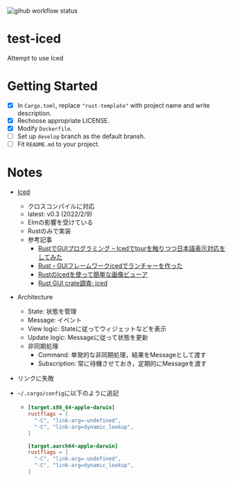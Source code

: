 ![gihub workflow status](https://github.com/den-taku/test-iced/actions/workflows/on_merge.yml/badge.svg)

# test-iced
Attempt to use Iced

# Getting Started

- [x] In `Cargo.toml`, replace `"rust-template"` with project name and write description.
- [x] Rechoose appropriate LICENSE.
- [x] Modify `Dockerfile`.
- [ ] Set up `develop` branch as the default bransh.
- [ ] Fit `README.md` to your project.

# Notes

- [Iced](https://github.com/iced-rs/iced)
  - クロスコンパイルに対応
  - latest: v0.3 (2022/2/9)
  - Elmの影響を受けている
  - Rustのみで実装
  - 参考記事
    - [RustでGUIプログラミング – Icedでtourを触りつつ日本語表示対応をしてみた](https://dev.classmethod.jp/articles/rust-with-gui-tryon-tour/)
    - [Rust・GUIフレームワークicedでランチャーを作った](https://zenn.dev/kyoheiu/articles/40273bda9d5168)
    - [RustのIcedを使って簡単な画像ビューア](https://zenn.dev/tris/articles/e60efe7c60a770)
    - [Rust GUI crate調査: iced](https://toyamaguchi.hatenablog.com/entry/2020/03/31/233000)

- Architecture
  - State: 状態を管理
  - Message: イベント
  - View logic: Stateに従ってウィジェットなどを表示
  - Update logic: Messageに従って状態を更新
  - 非同期処理
    - Command: 単発的な非同期処理，結果をMessageとして渡す
    - Subscription: 常に待機させておき，定期的にMessageを渡す

- リンクに失敗
- `~/.cargo/config`に以下のように追記
  - ```toml
    [target.x86_64-apple-darwin]
    rustflags = [
      "-C", "link-arg=-undefined",
      "-C", "link-arg=dynamic_lookup",
    ]

    [target.aarch64-apple-darwin]
    rustflags = [
      "-C", "link-arg=-undefined",
      "-C", "link-arg=dynamic_lookup",
    ]
    ```